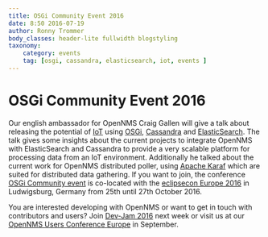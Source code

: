 ```yaml
---
title: OSGi Community Event 2016
date: 8:50 2016-07-19
author: Ronny Trommer
body_classes: header-lite fullwidth blogstyling
taxonomy:
    category: events
    tag: [osgi, cassandra, elasticsearch, iot, events ]
---
```


# OSGi Community Event 2016

Our english ambassador for OpenNMS Craig Gallen will give a talk about releasing the potential of [IoT](https://en.wikipedia.org/wiki/Internet_of_things) using [OSGi](https://en.wikipedia.org/wiki/OSGi), [Cassandra](http://cassandra.apache.org) and [ElasticSearch](https://www.elastic.co/products/elasticsearch).
The talk gives some insights about the current projects to integrate OpenNMS with ElasticSearch and Cassandra to provide a very scalable platform for processing data from an IoT environment.
Additionally he talked about the current work for OpenNMS distributed poller, using [Apache Karaf](http://karaf.apache.org) which are suited for distributed data gathering.
If you want to join, the conference [OSGi Community event](https://www.osgi.org/2016-osgi-community-event/) is co-located with the [eclipsecon Europe 2016](https://www.eclipsecon.org/europe2016/) in Ludwigsburg, Germany from 25th until 27th October 2016.

You are interested developing with OpenNMS or want to get in touch with contributors and users? Join [Dev-Jam 2016](http://wiki.opennms.org/wiki/Dev-Jam_2016) next week or visit us at our [OpenNMS Users Conference Europe](https://ouce.opennms.eu) in September.
